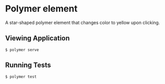 # Polymer element

A star-shaped polymer element that changes color to yellow upon clicking.

## Viewing Application

```
$ polymer serve
```

## Running Tests

```
$ polymer test
```
